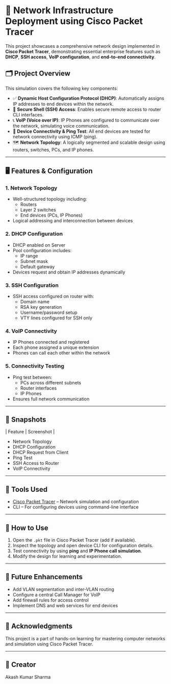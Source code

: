 # 📡 Network Infrastructure Deployment using Cisco Packet Tracer

This project showcases a comprehensive network design implemented in **Cisco Packet Tracer**, demonstrating essential enterprise features such as **DHCP**, **SSH access**, **VoIP configuration**, and **end-to-end connectivity**.

## 🗂️ Project Overview

This simulation covers the following key components:

- ✅ **Dynamic Host Configuration Protocol (DHCP)**: Automatically assigns IP addresses to end devices within the network.
- 🔐 **Secure Shell (SSH) Access**: Enables secure remote access to router CLI interfaces.
- 📞 **VoIP (Voice over IP)**: IP Phones are configured to communicate over the network, simulating voice communication.
- 📶 **Device Connectivity & Ping Test**: All end devices are tested for network connectivity using ICMP (ping).
- 🗺️ **Network Topology**: A logically segmented and scalable design using routers, switches, PCs, and IP phones.

---

## 🖥️ Features & Configuration

### 1. **Network Topology**
- Well-structured topology including:
  - Routers
  - Layer 2 switches
  - End devices (PCs, IP Phones)
- Logical addressing and interconnection between devices

### 2. **DHCP Configuration**
- DHCP enabled on Server
- Pool configuration includes:
  - IP range
  - Subnet mask
  - Default gateway
- Devices request and obtain IP addresses dynamically

### 3. **SSH Configuration**
- SSH access configured on router with:
  - Domain name
  - RSA key generation
  - Username/password setup
  - VTY lines configured for SSH only

### 4. **VoIP Connectivity**
- IP Phones connected and registered
- Each phone assigned a unique extension
- Phones can call each other within the network

### 5. **Connectivity Testing**
- Ping test between:
  - PCs across different subnets
  - Router interfaces
  - IP Phones
- Ensures full network communication

---

## 📸 Snapshots

| Feature | Screenshot |

- Network Topology 
- DHCP Configuration 
- DHCP Request from Client 
- Ping Test 
- SSH Access to Router 
- VoIP Connectivity 

---

## 🔧 Tools Used

- [Cisco Packet Tracer](https://www.netacad.com/courses/packet-tracer) – Network simulation and configuration
- CLI – For configuring devices using command-line interface

---

## 📁 How to Use

1. Open the `.pkt` file in Cisco Packet Tracer (add if available).
2. Inspect the topology and open device CLI for configuration details.
3. Test connectivity by using **ping** and **IP Phone call simulation**.
4. Modify the design for learning and experimentation.

---

## 📌 Future Enhancements

- Add VLAN segmentation and inter-VLAN routing
- Configure a central Call Manager for VoIP
- Add firewall rules for access control
- Implement DNS and web services for end devices

---

## 🙌 Acknowledgments

This project is a part of hands-on learning for mastering computer networks and simulation using Cisco Packet Tracer.

---

## 📧 Creator
Akash Kumar Sharma

